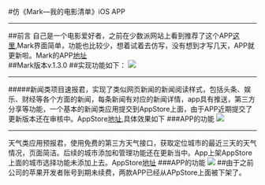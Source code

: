 #仿《Mark—我的电影清单》iOS APP
***
##前言
自己是一个电影爱好者，之前在少数派网站上看到推荐了这个APP[这里](http://sspai.com/33065),Mark界面简单，功能也比较少，想着试着去仿写，没有想到才写几天，APP就更新啦。Mark的APP[地址](https://itunes.apple.com/cn/app/mark-wo-de-dian-ying-qing-dan/id1070986365?mt=8)   
##Mark版本v.1.3.0
##实现功能如下：
 ![](http://7xsp9l.com1.z0.glb.clouddn.com/3.gif)   


***
#####新闻类项目速报君，实现了类似网页新闻的新闻阅读样式，包括头条、娱乐、财经等各个方面的新闻，每条新闻有对应的新闻详情，app具有推送，第三方分享等功能，一个基本的新闻类应用提交到AppStore上面，由于APP近期提交了更新版本还在审核中。AppStore[地址](https://itunes.apple.com/us/app/su-bao-jun/id1123908945?l=zh&ls=1&mt=8),具体效果如下
###APP的功能
![](http://7xsp9l.com1.z0.glb.clouddn.com/NewsGif.gif)
***
天气类应用预报君，使用免费的第三方天气接口，获取定位城市的最近三天的天气情况，页面简洁。后续的城市添加和管理功能还在更新当中。App上架AppStore上面的城市选择功能未添加上去。AppStore[地址](https://itunes.apple.com/WebObjects/MZStore.woa/wa/viewSoftware?id=1134857249&mt=8)
###APP的功能
![](http://7xsp9l.com1.z0.glb.clouddn.com/weatherGif.gif)
##由于之前公司的苹果开发者账号到期未续费，两款APP已经从APpStore上面被下架了。

